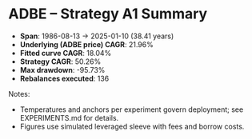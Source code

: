 # ADBE – Strategy A1 Summary

- **Span**: 1986-08-13 → 2025-01-10 (38.41 years)
- **Underlying (ADBE price) CAGR**: 21.96%
- **Fitted curve CAGR**: 18.04%
- **Strategy CAGR**: 50.26%
- **Max drawdown**: -95.73%
- **Rebalances executed**: 136

Notes:

- Temperatures and anchors per experiment govern deployment; see EXPERIMENTS.md for details.
- Figures use simulated leveraged sleeve with fees and borrow costs.
